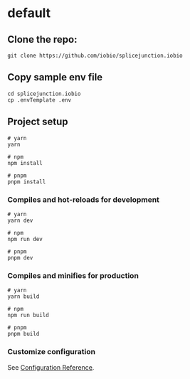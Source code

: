 # default


## Clone the repo:
```
git clone https://github.com/iobio/splicejunction.iobio
```

## Copy sample env file
```
cd splicejunction.iobio
cp .envTemplate .env
```


## Project setup

```
# yarn
yarn

# npm
npm install

# pnpm
pnpm install
```

### Compiles and hot-reloads for development

```
# yarn
yarn dev

# npm
npm run dev

# pnpm
pnpm dev
```

### Compiles and minifies for production

```
# yarn
yarn build

# npm
npm run build

# pnpm
pnpm build
```

### Customize configuration

See [Configuration Reference](https://vitejs.dev/config/).
